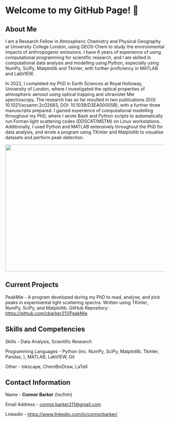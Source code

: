 # Welcome to my GitHub Page! 👋

## About Me

I am a Research Fellow in Atmospheric Chemistry and Physical Geography at University College London, using GEOS-Chem to study the environmental impacts of anthropogenic emissions. I have 6 years of experience of using computational programming for scientific research, and I am skilled in computational data analysis and modelling using Python, especially using NumPy, SciPy, Matplotlib and Tkinter, with further proficiency in MATLAB and LabVIEW.

In 2022, I completed my PhD in Earth Sciences at Royal Holloway, University of London, where I investigated the optical properties of atmospheric aerosol using optical trapping and ultraviolet Mie spectroscopy. The research has so far resulted in two publications (DOI: 10.1021/acsanm.2c02683, DOI: 10.1039/D3EA00005B), with a further three manuscripts prepared. I gained experience of computational modelling throughout my PhD, where I wrote Bash and Python scripts to automatically run Fortran light scattering codes (DDSCAT/MSTM) on Linux workstations. Additionally, I used Python and MATLAB extensively throughout the PhD for data analysis, and wrote a program using TKinter and Matplotlib to visualise datasets and perform peak detection.

<img src="https://user-images.githubusercontent.com/51411120/221410432-29e5b4ed-fe5c-445d-885c-c00d585c720a.png" width="520" height="400">

## Current Projects

PeakMie - A program developed during my PhD to read, analyse, and pick peaks in experimental light scattering spectra. Written using TKinter, NumPy, SciPy, and Matplotlib. GitHub Repository: https://github.com/cbarker211/PeakMie

## Skills and Competencies

Skills - Data Analysis, Scientific Research

Programming Languages - Python (inc. NumPy, SciPy, Matplotlib, Tkinter, Pandas, ), MATLAB, LabVIEW, Git

Other - Inkscape, ChemBioDraw, LaTeX

## Contact Information

Name - **Connor Barker** (*he/him*)

Email Address - connor.barker211@gmail.com

LinkedIn - https://www.linkedin.com/in/connorbarker/
